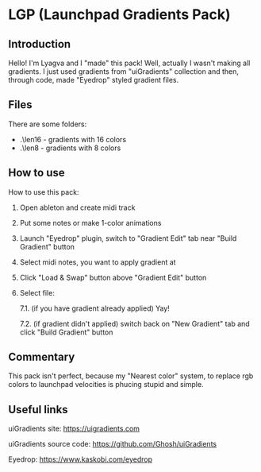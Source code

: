 # LGP (Launchpad Gradients Pack)

## Introduction

Hello! I'm Lyagva and I "made" this pack!
Well, actually I wasn't making all gradients. I just used gradients from "uiGradients" collection and then, through
code, made "Eyedrop" styled gradient files.

## Files
There are some folders:
- .\len16 - gradients with 16 colors 
- .\len8 - gradients with 8 colors

## How to use
How to use this pack:
1. Open ableton and create midi track 
2. Put some notes or make 1-color animations 
3. Launch "Eyedrop" plugin, switch to "Gradient Edit" tab near "Build Gradient" button 
4. Select midi notes, you want to apply gradient at 
5. Click "Load &
Swap" button above "Gradient Edit" button 
6. Select file:

    7.1. (if you have gradient already applied) Yay!
  
    7.2. (if gradient didn't applied) switch back on "New Gradient" tab and click "Build Gradient" button


## Commentary
This pack isn't perfect, because my "Nearest color" system, to replace rgb colors to launchpad velocities is phucing
stupid and simple.


## Useful links
uiGradients site: https://uigradients.com

uiGradients source code: https://github.com/Ghosh/uiGradients

Eyedrop: https://www.kaskobi.com/eyedrop
